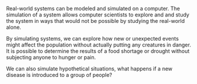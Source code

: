 
Real-world systems can be modeled and simulated on a computer.  The simulation of a system allows computer scientists to explore and and study the system in ways that would not be possible by studying the real-world alone.

By simulating systems, we can explore how new or unexpected events might affect the population without actually putting any creatures in danger.  It is possible to determine the results of a food shortage or drought without subjecting anyone to hunger or pain.

We can also simulate hypothetical situations, what happens if a new disease is introduced to a group of people? 
